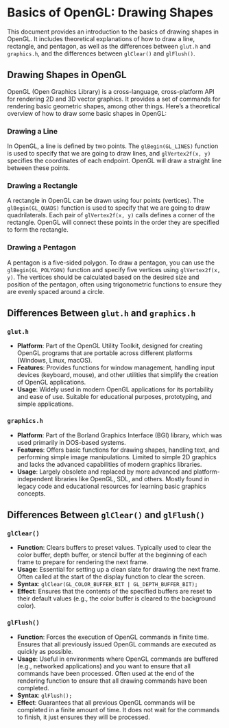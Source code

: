 # Basics of OpenGL: Drawing Shapes

This document provides an introduction to the basics of drawing shapes in OpenGL. It includes theoretical explanations of how to draw a line, rectangle, and pentagon, as well as the differences between `glut.h` and `graphics.h`, and the differences between `glClear()` and `glFlush()`.

## Drawing Shapes in OpenGL

OpenGL (Open Graphics Library) is a cross-language, cross-platform API for rendering 2D and 3D vector graphics. It provides a set of commands for rendering basic geometric shapes, among other things. Here’s a theoretical overview of how to draw some basic shapes in OpenGL:

### Drawing a Line

In OpenGL, a line is defined by two points. The `glBegin(GL_LINES)` function is used to specify that we are going to draw lines, and `glVertex2f(x, y)` specifies the coordinates of each endpoint. OpenGL will draw a straight line between these points.

### Drawing a Rectangle

A rectangle in OpenGL can be drawn using four points (vertices). The `glBegin(GL_QUADS)` function is used to specify that we are going to draw quadrilaterals. Each pair of `glVertex2f(x, y)` calls defines a corner of the rectangle. OpenGL will connect these points in the order they are specified to form the rectangle.

### Drawing a Pentagon

A pentagon is a five-sided polygon. To draw a pentagon, you can use the `glBegin(GL_POLYGON)` function and specify five vertices using `glVertex2f(x, y)`. The vertices should be calculated based on the desired size and position of the pentagon, often using trigonometric functions to ensure they are evenly spaced around a circle.

## Differences Between `glut.h` and `graphics.h`

### `glut.h`

- **Platform**: Part of the OpenGL Utility Toolkit, designed for creating OpenGL programs that are portable across different platforms (Windows, Linux, macOS).
- **Features**: Provides functions for window management, handling input devices (keyboard, mouse), and other utilities that simplify the creation of OpenGL applications.
- **Usage**: Widely used in modern OpenGL applications for its portability and ease of use. Suitable for educational purposes, prototyping, and simple applications.

### `graphics.h`

- **Platform**: Part of the Borland Graphics Interface (BGI) library, which was used primarily in DOS-based systems.
- **Features**: Offers basic functions for drawing shapes, handling text, and performing simple image manipulations. Limited to simple 2D graphics and lacks the advanced capabilities of modern graphics libraries.
- **Usage**: Largely obsolete and replaced by more advanced and platform-independent libraries like OpenGL, SDL, and others. Mostly found in legacy code and educational resources for learning basic graphics concepts.

## Differences Between `glClear()` and `glFlush()`

### `glClear()`

- **Function**: Clears buffers to preset values. Typically used to clear the color buffer, depth buffer, or stencil buffer at the beginning of each frame to prepare for rendering the next frame.
- **Usage**: Essential for setting up a clean slate for drawing the next frame. Often called at the start of the display function to clear the screen.
- **Syntax**: `glClear(GL_COLOR_BUFFER_BIT | GL_DEPTH_BUFFER_BIT);`
- **Effect**: Ensures that the contents of the specified buffers are reset to their default values (e.g., the color buffer is cleared to the background color).

### `glFlush()`

- **Function**: Forces the execution of OpenGL commands in finite time. Ensures that all previously issued OpenGL commands are executed as quickly as possible.
- **Usage**: Useful in environments where OpenGL commands are buffered (e.g., networked applications) and you want to ensure that all commands have been processed. Often used at the end of the rendering function to ensure that all drawing commands have been completed.
- **Syntax**: `glFlush();`
- **Effect**: Guarantees that all previous OpenGL commands will be completed in a finite amount of time. It does not wait for the commands to finish, it just ensures they will be processed.

